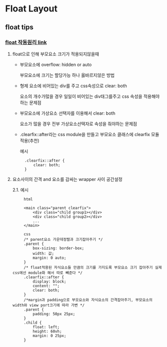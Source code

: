 # Float Layout

## float tips

### [float 작동원리 link](https://youtu.be/xara4Z1b18I)

1. float으로 인해 부모요소 크기가 적용되지않을때

    - 부모요소에 overflow: hidden or auto

        부모요소에 크기는 할당가능 하나 옳바르지않은 방법

    - 형제 요소에 비어있는 div를 주고 css속성으로 clear: both

        요소의 개수가많을 경우 일일이 비어있는 div태그를주고 css 속성을 적용해야하는 문제점
    
    - 부모요소에 가상요소 선택자를 이용해서 clear: both

        요소가 많을 경우 전부 가상요소선택자로 속성을 줘야하는 문제점

    - .clearfix::after라는 css module을 만들고 부모요소             클래스에 clearfix 모듈 적용(추천)

        예시

            .clearfix::after {
                clear: both;
            }

2. 요소사이의 간격 and 요소를 감싸는 wrapper 사이 공간설정

    2.1. 예시

            html

            <main class="parent clearfix">
                <div class="child group1></div>
                <div class="child group2></div>
                ...
            </main>
            
            css
            /* parent요소 가운데정렬과 크기잡아주기 */
            .parent {
                box-sizing: border-box;
                width: 값;
                margin: 0 auto;
            }
            /* float적용된 자식요소들 만큼의 크기를 가지도록 부모요소 크기 잡아주기 실제 css에선 module화 해서 따로 빼준다 */
            .clearfix::after {
                display: block;
                content: "";
                clear: both;
            }
            /*margin과 padding으로 부모요소와 자식요소의 간격잡아주기, 부모요소의 width와 view port크기에 따라 가변 */
            .parent {
                padding: 50px 25px;
            }
            .child {
                float: left;
                height: 60vh;
                margin: 0 25px; 
            }